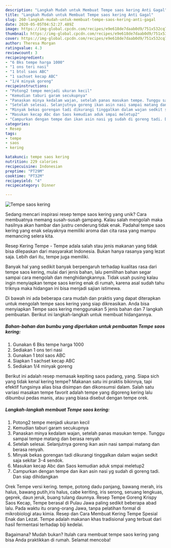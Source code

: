 ```yaml
---
description: "Langkah Mudah untuk Membuat Tempe saos kering Anti Gagal"
title: "Langkah Mudah untuk Membuat Tempe saos kering Anti Gagal"
slug: 260-langkah-mudah-untuk-membuat-tempe-saos-kering-anti-gagal
date: 2020-05-05T04:52:27.489Z
image: https://img-global.cpcdn.com/recipes/e9e618de7daab0d9/751x532cq70/tempe-saos-kering-foto-resep-utama.jpg
thumbnail: https://img-global.cpcdn.com/recipes/e9e618de7daab0d9/751x532cq70/tempe-saos-kering-foto-resep-utama.jpg
cover: https://img-global.cpcdn.com/recipes/e9e618de7daab0d9/751x532cq70/tempe-saos-kering-foto-resep-utama.jpg
author: Theresa Morgan
ratingvalue: 4.3
reviewcount: 3
recipeingredient:
- "6 Bks tempe harga 1000"
- "1 ons teri nasi"
- "1 btol saos ABC"
- "1 sachset kecap ABC"
- "1/4 minyak goreng"
recipeinstructions:
- "Potong2 tempe menjadi ukuran kecil"
- "Kemudian taburi garam secukupnya"
- "Panaskan minya kedalam wajan, setelah panas masukan tempe. Tunggu sampai tempe matang dan berasa renyah"
- "Setelah selesai. Selanjutnya goreng ikan asin nasi sampai matang dan berasa renyah."
- "Minyak bekas gorengan tadi dikurangi tinggalkan dalam wajan sedkit saja sekitar 3-4 sendok."
- "Masukan kecap Abc dan Saos kemudian aduk smpai meletup2"
- "Campurkan dengan tempe dan ikan asin nasi yg sudah di goreng tadi. Dan siap dihidangkan"
categories:
- Resep
tags:
- tempe
- saos
- kering

katakunci: tempe saos kering 
nutrition: 229 calories
recipecuisine: Indonesian
preptime: "PT29M"
cooktime: "PT32M"
recipeyield: "4"
recipecategory: Dinner

---
```



![Tempe saos kering](https://img-global.cpcdn.com/recipes/e9e618de7daab0d9/751x532cq70/tempe-saos-kering-foto-resep-utama.jpg)

Sedang mencari inspirasi resep tempe saos kering yang unik? Cara membuatnya memang susah-susah gampang. Kalau salah mengolah maka hasilnya akan hambar dan justru cenderung tidak enak. Padahal tempe saos kering yang enak selayaknya memiliki aroma dan cita rasa yang mampu memancing selera kita.

Resep Kering Tempe - Tempe adala salah stau jenis makanan yang tidak bisa dilepaskan dari masyarakat Indonesia. Bukan hanya rasanya yang lezat saja. Lebih dari itu, tempe juga memiliki.

Banyak hal yang sedikit banyak berpengaruh terhadap kualitas rasa dari tempe saos kering, mulai dari jenis bahan, lalu pemilihan bahan segar sampai cara mengolah dan menghidangkannya. Tidak usah pusing kalau ingin menyiapkan tempe saos kering enak di rumah, karena asal sudah tahu triknya maka hidangan ini bisa menjadi sajian istimewa.


Di bawah ini ada beberapa cara mudah dan praktis yang dapat diterapkan untuk mengolah tempe saos kering yang siap dikreasikan. Anda bisa menyiapkan Tempe saos kering menggunakan 5 jenis bahan dan 7 langkah pembuatan. Berikut ini langkah-langkah untuk membuat hidangannya.

<!--inarticleads1-->

##### Bahan-bahan dan bumbu yang diperlukan untuk pembuatan Tempe saos kering:

1. Gunakan 6 Bks tempe harga 1000
1. Sediakan 1 ons teri nasi
1. Gunakan 1 btol saos ABC
1. Siapkan 1 sachset kecap ABC
1. Sediakan 1/4 minyak goreng


Berikut ini adalah resep memasak kepiting saos padang, yang. Siapa sich yang tidak kenal kering tempe? Makanan satu ini praktis bikinnya, tapi efektif fungsinya alias bisa disimpan dan dikonsumsi dalam. Salah satu variasi masakan tempe favorit adalah tempe yang digoreng kering lalu dibumbui pedas manis, atau yang biasa disebut dengan tempe orek. 

<!--inarticleads2-->

##### Langkah-langkah membuat Tempe saos kering:

1. Potong2 tempe menjadi ukuran kecil
1. Kemudian taburi garam secukupnya
1. Panaskan minya kedalam wajan, setelah panas masukan tempe. Tunggu sampai tempe matang dan berasa renyah
1. Setelah selesai. Selanjutnya goreng ikan asin nasi sampai matang dan berasa renyah.
1. Minyak bekas gorengan tadi dikurangi tinggalkan dalam wajan sedkit saja sekitar 3-4 sendok.
1. Masukan kecap Abc dan Saos kemudian aduk smpai meletup2
1. Campurkan dengan tempe dan ikan asin nasi yg sudah di goreng tadi. Dan siap dihidangkan


Orek Tempe versi kering. tempe, potong dadu panjang, bawang merah, iris halus, bawang putih,iris halus, cabe keriting, iris serong, seruang lengkuas, geprek, daun jeruk, buang tulang daunnya. Resep Tempe Goreng Krispy Saos Kecap, Tempe berasal di Pulau Jawa paling sedikit beberapa abad lalu. Pada waktu itu orang-orang Jawa, tanpa pelatihan formal di mikrobiologi atau kimia. Resep dan Cara Membuat Kering Tempe Spesial Enak dan Lezat. Tempe adalah makanan khas tradisional yang terbuat dari hasil fermentasi terhadap biji kedelai. 

Bagaimana? Mudah bukan? Itulah cara membuat tempe saos kering yang bisa Anda praktikkan di rumah. Selamat mencoba!
